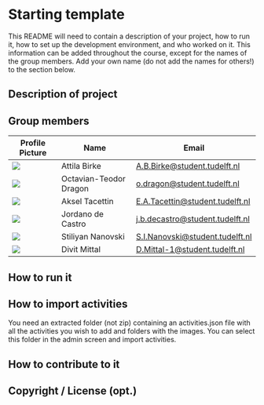 # Starting template

This README will need to contain a description of your project, how to run it, how to set up the development environment, and who worked on it.
This information can be added throughout the course, except for the names of the group members.
Add your own name (do not add the names for others!) to the section below.

## Description of project

## Group members

| Profile Picture | Name | Email |
|---|---|---|
| ![](https://eu.ui-avatars.com/api/?name=Attila+Birke&length=4&size=50&color=DDD&background=777&font-size=0.325) | Attila Birke | A.B.Birke@student.tudelft.nl |
| ![](https://eu.ui-avatars.com/api/?name=Octavian-Teodor+Dragon&length=4&size=50&color=DDD&background=777&font-size=0.325) | Octavian-Teodor Dragon | o.dragon@student.tudelft.nl |
| ![](https://eu.ui-avatars.com/api/?name=Aksel+Tacettin&length=2&size=50&color=FFF&background=FFC0CB&font-size=0.325) | Aksel Tacettin | E.A.Tacettin@student.tudelft.nl |
| ![](https://eu.ui-avatars.com/api/?name=Jordano+decastro&length=2&size=50&color=FF0&background=FFCCB&font-size=0.325) | Jordano de Castro | j.b.decastro@student.tudelft.nl |
| ![](https://eu.ui-avatars.com/api/?name=Stiliyan+Nanovski&length=2&size=50&color=FFF&background=FFC0CB&font-size=0.325) | Stiliyan Nanovski | S.I.Nanovski@student.tudelft.nl |
| ![](https://eu.ui-avatars.com/api/?name=Divit+Mittal&length=2&size=50&color=FF0&background=FFCCB&font-size=0.325) | Divit Mittal | D.Mittal-1@student.tudelft.nl |

## How to run it


## How to import activities
You need an extracted folder (not zip) containing an activities.json file with all the activities you wish to add
and folders with the images. You can select this folder in the admin screen and import activities.

## How to contribute to it

## Copyright / License (opt.)
